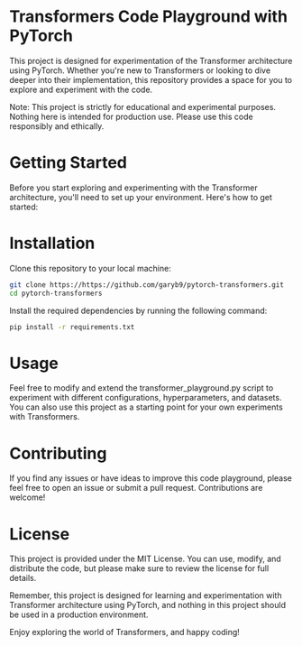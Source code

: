 # Transformers Code Playground with PyTorch
This project is designed for experimentation of the Transformer architecture using PyTorch. Whether you're new to Transformers or looking to dive deeper into their implementation, this repository provides a space for you to explore and experiment with the code.

Note: This project is strictly for educational and experimental purposes. Nothing here is intended for production use. Please use this code responsibly and ethically.

# Getting Started
Before you start exploring and experimenting with the Transformer architecture, you'll need to set up your environment. Here's how to get started:

# Installation
Clone this repository to your local machine:

```bash
git clone https://https://github.com/garyb9/pytorch-transformers.git
cd pytorch-transformers
```

Install the required dependencies by running the following command:

```bash
pip install -r requirements.txt
```

# Usage
Feel free to modify and extend the transformer_playground.py script to experiment with different configurations, hyperparameters, and datasets. You can also use this project as a starting point for your own experiments with Transformers.

# Contributing
If you find any issues or have ideas to improve this code playground, please feel free to open an issue or submit a pull request. Contributions are welcome!

# License
This project is provided under the MIT License. You can use, modify, and distribute the code, but please make sure to review the license for full details.

Remember, this project is designed for learning and experimentation with Transformer architecture using PyTorch, and nothing in this project should be used in a production environment.

Enjoy exploring the world of Transformers, and happy coding!
